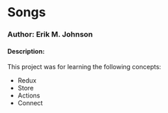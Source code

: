 # Songs

### Author: Erik M. Johnson

#### Description: 

This project was for learning the following concepts:
- Redux
- Store
- Actions
- Connect

